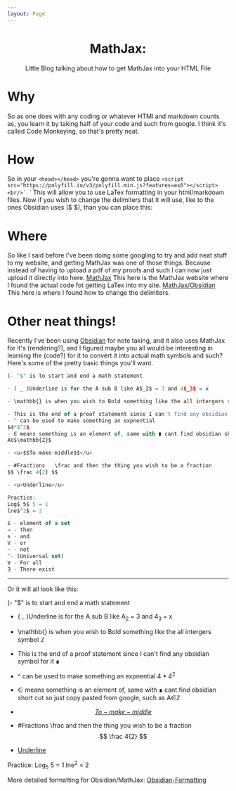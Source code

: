 ```yaml
---
layout: Page
---
```

<html>
    <head>
        <script src="https://polyfill.io/v3/polyfill.min.js?features=es6"></script>
        <script id="MathJax-script" async src="https://cdn.jsdelivr.net/npm/mathjax@3/es5/tex-mml-chtml.js"></script>
        <script>
        window.MathJax = {
        tex: {
        inlineMath: [['$', '$'], ['\\(', '\\)']]
        }
        };
        </script>
            <center>
            <H1>MathJax:</H1>
            <p> 
            Little Blog talking about how to get MathJax into your HTML File
            </p>
            </center>
    </head>
</html>

# Why
So as one does with any coding or whatever HTMl and markdown counts as, you learn it by taking half of your code and such from google. I think it's called Code Monkeying, so that's pretty neat. 
# How
So in your `<head></head>` you're gonna want to place 
```<script src="https://polyfill.io/v3/polyfill.min.js?features=es6"></script> <br/>`
```<script id="MathJax-script" async src="https://cdn.jsdelivr.net/npm/mathjax@3/es5/tex-mml-chtml.js"></script>`
This will allow you to use LaTex formatting in your html/markdown files. Now if you wish to change the delimiters that it will use, like to the ones Obsidian uses ($ $), than you can place this: 
    <code>
        <script>
            window.MathJax = {
            tex: {
            inlineMath: [['$', '$'], ['\\(', '\\)']]
            }
            };
        </script>
    </code>
# Where
So like I said before I've been doing some googling to try and add neat stuff to my website, and getting MathJax was one of those things. Because instead of having to upload a pdf of my proofs and such I can now just upload it directly into here. 
[MathJax](https://www.mathjax.org/#gettingstarted) This here is the MathJax website where I found the actual code fot getting LaTex into my site.
[MathJax/Obsidian](https://docs.mathjax.org/en/latest/input/tex/delimiters.html) This here is where I found how to change the delimiters. 
# Other neat things!
Recently I've been using [Obsidian](https://obsidian.md/) for note taking, and it also uses MathJax for it's (rendering?), and I figured maybe you all would be interesting in learning the (code?) for it to convert it into actual math symbols and such? 
Here's some of the pretty basic things you'll want. 
```js
(- "$" is to start and end a math statement

- ( _ )Underline is for the A sub B like A$_2$ = 3 and 4$_3$ = x

- \mathbb{} is when you wish to Bold something like the all intergers symbol $\mathbb{Z}$

- This is the end of a proof statement since I can't find any obsidian symbol for it ∎
- ^ can be used to make something an expnential
$4*4^2$
- ∈ means something is an element of, same with ∎ cant find obsidian short cut so just copy pasted from google, such as 
A∈$\mathbb{Z}$

- <u>$$To-make-middle$$</u>

- #Fractions   \frac and then the thing you wish to be a fraction
$$ \frac 4{2} $$

- <u>Underline</u>

Practice: 
Log$_5$ 5 = 1
lne$^2$ = 2

∈ - element of a set
⇒ - then
∧ - and 
V - or
~ - not 
^- (Universal set)
∀ - For all
∃ - There exist
```
---
Or it will all look like this:

(- "$" is to start and end a math statement

- ( _ )Underline is for the A sub B like A$_2$ = 3 and 4$_3$ = x

- \mathbb{} is when you wish to Bold something like the all intergers symbol $\mathbb{Z}$

- This is the end of a proof statement since I can't find any obsidian symbol for it ∎
- ^ can be used to make something an expnential
$4*4^2$
- ∈ means something is an element of, same with ∎ cant find obsidian short cut so just copy pasted from google, such as 
A∈$\mathbb{Z}$

- <u>$$To-make-middle$$</u>

- #Fractions   \frac and then the thing you wish to be a fraction
$$ \frac 4{2} $$

- <u>Underline</u>

Practice: 
Log$_5$ 5 = 1
lne$^2$ = 2

More detailed formatting for Obsidian/MathJax: [Obsidian-Formatting](https://help.obsidian.md/How+to/Format+your+notes)